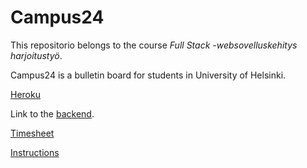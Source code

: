 # Campus24

This repositorio belongs to the course _Full Stack -websovelluskehitys harjoitustyö_. 

Campus24 is a bulletin board for students in University of Helsinki.

[Heroku](https://campus24.herokuapp.com/)

Link to the [backend](https://github.com/olgaviho/campus24-backend).

[Timesheet](https://github.com/olgaviho/campus24-frontend/blob/master/timesheet.md)

[Instructions](https://github.com/olgaviho/campus24-frontend/blob/master/documents/instuctions.md)
